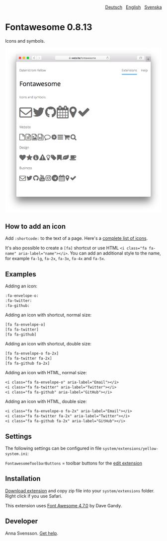 <p align="right"><a href="README-de.md">Deutsch</a> &nbsp; <a href="README.md">English</a> &nbsp; <a href="README-sv.md">Svenska</a></p>

# Fontawesome 0.8.13

Icons and symbols.

![Screenshot](fontawesome-screenshot.png?raw=true)

## How to add an icon

Add `:shortcode:` to the text of a page. Here's a [complete list of icons](https://fontawesome.com/icons).

It's also possible to create a `[fa]` shortcut or use HTML `<i class="fa fa-name" aria-label="name"></i>`. You can add an additional style to the name, for example `fa-lg`, `fa-2x`, `fa-3x`, `fa-4x` and `fa-5x`.

## Examples

Adding an icon:

    :fa-envelope-o:
    :fa-twitter:
    :fa-github:

Adding an icon with shortcut, normal size:

    [fa fa-envelope-o]
    [fa fa-twitter]
    [fa fa-github]
    
Adding an icon with shortcut, double size:

    [fa fa-envelope-o fa-2x]
    [fa fa-twitter fa-2x]
    [fa fa-github fa-2x]

Adding an icon with HTML, normal size:

    <i class="fa fa-envelope-o" aria-label="Email"></i>
    <i class="fa fa-twitter" aria-label="Twitter"></i>
    <i class="fa fa-github" aria-label="GitHub"></i>

Adding an icon with HTML, double size:

    <i class="fa fa-envelope-o fa-2x" aria-label="Email"></i>
    <i class="fa fa-twitter fa-2x" aria-label="Twitter"></i>
    <i class="fa fa-github fa-2x" aria-label="GitHub"></i>

## Settings

The following settings can be configured in file `system/extensions/yellow-system.ini`:

`FontawesomeToolbarButtons` = toolbar buttons for the [edit extension](https://github.com/annaesvensson/yellow-edit)  

## Installation

[Download extension](https://github.com/annaesvensson/yellow-fontawesome/archive/main.zip) and copy zip file into your `system/extensions` folder. Right click if you use Safari.

This extension uses [Font Awesome 4.7.0](https://github.com/FortAwesome/Font-Awesome) by Dave Gandy.

## Developer

Anna Svensson. [Get help](https://datenstrom.se/yellow/help/).
